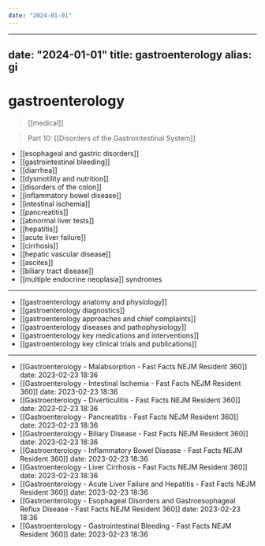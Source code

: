 ```yaml
---
date: "2024-01-01"
---
```


---
date: "2024-01-01"
title: gastroenterology
alias: gi
---


# gastroenterology

> [[medical]]

> Part 10: [[Disorders of the Gastrointestinal System]]

- [[esophageal and gastric disorders]]
- [[gastrointestinal bleeding]]
- [[diarrhea]]
- [[dysmotility and nutrition]]
- [[disorders of the colon]]
- [[inflammatory bowel disease]]
- [[intestinal ischemia]]
- [[pancreatitis]]
- [[abnormal liver tests]]
- [[hepatitis]]
- [[acute liver failure]]
- [[cirrhosis]]
- [[hepatic vascular disease]]
- [[ascites]]
- [[biliary tract disease]]
- [[multiple endocrine neoplasia]] syndromes

---
- [[gastroenterology anatomy and physiology]]
- [[gastroenterology diagnostics]]
- [[gastroenterology approaches and chief complaints]]
- [[gastroenterology diseases and pathophysiology]]
- [[gastroenterology key medications and interventions]]
- [[gastroenterology key clinical trials and publications]]
---

- [[Gastroenterology - Malabsorption - Fast Facts  NEJM Resident 360]] date: 2023-02-23 18:36
- [[Gastroenterology - Intestinal Ischemia - Fast Facts  NEJM Resident 360]] date: 2023-02-23 18:36
- [[Gastroenterology - Diverticulitis - Fast Facts  NEJM Resident 360]] date: 2023-02-23 18:36
- [[Gastroenterology - Pancreatitis - Fast Facts  NEJM Resident 360]] date: 2023-02-23 18:36
- [[Gastroenterology - Biliary Disease - Fast Facts  NEJM Resident 360]] date: 2023-02-23 18:36
- [[Gastroenterology - Inflammatory Bowel Disease - Fast Facts  NEJM Resident 360]] date: 2023-02-23 18:36
- [[Gastroenterology - Liver Cirrhosis - Fast Facts  NEJM Resident 360]] date: 2023-02-23 18:36
- [[Gastroenterology - Acute Liver Failure and Hepatitis - Fast Facts  NEJM Resident 360]] date: 2023-02-23 18:36
- [[Gastroenterology - Esophageal Disorders and Gastroesophageal Reflux Disease - Fast Facts  NEJM Resident 360]] date: 2023-02-23 18:36
- [[Gastroenterology - Gastrointestinal Bleeding - Fast Facts  NEJM Resident 360]] date: 2023-02-23 18:36
